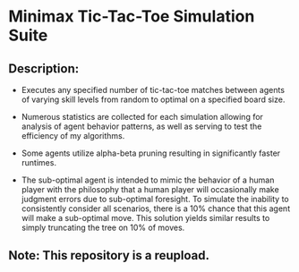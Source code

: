 # Minimax Tic-Tac-Toe Simulation Suite

## Description: 

  * Executes any specified number of tic-tac-toe matches between agents of varying skill levels from random to optimal on a specified board size. 

  * Numerous statistics are collected for each simulation allowing for analysis of agent behavior patterns, as well as serving to test the efficiency
    of my algorithms.

  * Some agents utilize alpha-beta pruning resulting in significantly faster runtimes.

  * The sub-optimal agent is intended to mimic the behavior of a human player with the philosophy that a human player will occasionally make judgment
    errors due to sub-optimal foresight. To simulate the inability to consistently consider all scenarios, there is a 10% chance that this agent will
    make a sub-optimal move. This solution yields similar results to simply truncating the tree on 10% of moves.

## Note: This repository is a reupload. 
